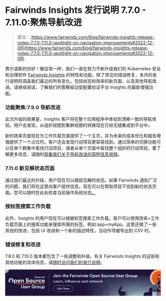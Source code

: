 # Fairwinds Insights 发行说明 7.7.0 - 7.11.0:聚焦导航改进

> 原文：[https://www.fairwinds.com/blog/fairwinds-insights-release-notes-7.7.0-7.11.0-spotlight-on-navigation-improvements#2022-12-06](https://www.fairwinds.com/blog/fairwinds-insights-release-notes-7.7.0-7.11.0-spotlight-on-navigation-improvements#2022-12-06)

 费尔温斯的你好！像往常一样，我们一直在努力不断升级我们的 Kubernetes 安全和治理软件 [Fairwinds Insights](https://www.fairwinds.com/insights) 的特性和功能。除了常见的错误修复，本月的发行说明将涵盖我们最近的所有变化，包括状态和效率的新页面，以及其他导航改进。请继续阅读，了解我们的策略驱动型配置验证平台 Insights 的最新增强功能。

### 功能聚焦:7.9.0 导航改进

此次升级的结果是，Insights 客户将在整个应用程序中体验到清晰一致的导航体验。用户会发现，从组织视图到集群视图的转换现在已经无缝集成到平台中。

新的效率页面现在为工作负载页面提供了一个主页，并为未来的成本优化和报告增强提供了一个占位符。客户还会发现行动项目更容易找到，通过简单的切换功能可以在单个群集中查找行动项目，或者从单个页面中查找整个组织的行动项目。要了解更多信息，请随时[观看我们关于导航改进的简短信息视频](https://www.youtube.com/watch?v=zrBkTWo2PsI)。

### 7.11.0 新见解状态页面

通过我们最近的升级，用户现在可以跟踪见解的状态。如果 Fairwinds 遇到广泛的问题，我们将在这里向客户提供信息。现在可以在帮助项目下找到新的状态页面。您可以随时在此处检查当前操作系统状态[。](https://fairwindsops.statuspage.io/)

### 按标签搜索工作负载

此外，Insights 的用户现在可以根据标签搜索工作负载。客户可以使用效率>工作负载页面上的搜索功能来搜索所需的标签。例如:app=myApp。这里还做了一些其他的改进，包括 UI 改进和一个新的描述特性，当动作项被导出到 CSV 时。

### 错误修复和改进

7.8.0 和 7.10.0 版本都包含了一些调整和升级。有关 Fairwinds Insights 的这些和其他功能的具体信息，请[随时访问我们的发行说明](https://insights.docs.fairwinds.com/release-notes/)。

[![Join the Fairwinds Open Source User Group today](img/8ab607311768483f3bb5136a75381d4b.png)](https://cta-redirect.hubspot.com/cta/redirect/2184645/b163554e-b5ef-4f40-a053-03afe6ecbee6)